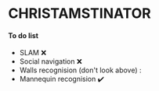# CHRISTAMSTINATOR

#### To do list

- SLAM :x:
- Social navigation :x:
- Walls recognision (don't look above) :
- Mannequin recognision :heavy_check_mark:
